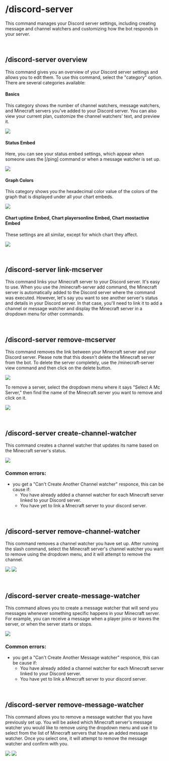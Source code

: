 # /discord-server

This command manages your Discord server settings, including creating message and channel watchers and customizing how the bot responds in your server.

<br>


## /discord-server overview

This command gives you an overview of your Discord server settings and allows you to edit them. To use this command, select the "category" option. There are several categories available:


#### Basics

This category shows the number of channel watchers, message watchers, and Minecraft servers you've added to your Discord server. You can also view your current plan, customize the channel watchers' text, and preview it.

![](https://cdn.discordapp.com/attachments/1086041829998329856/1090458273909575680/Screenshot_2023-03-29_at_03.11.48.png)


#### Status Embed

Here, you can see your status embed settings, which appear when someone uses the [/ping] command or when a message watcher is set up.

![](https://cdn.discordapp.com/attachments/1086041829998329856/1090459020894163004/Screenshot_2023-03-29_at_03.14.47.png)


#### Graph Colors

This category shows you the hexadecimal color value of the colors of the graph that is displayed under all your chart embeds.

![](https://cdn.discordapp.com/attachments/1086041829998329856/1090459439074652181/Screenshot_2023-03-29_at_03.16.26.png)


#### Chart uptime Embed, Chart playersonline Embed, Chart mostactive Embed

These settings are all similar, except for which chart they affect.

![](https://cdn.discordapp.com/attachments/1086041829998329856/1090459920815628308/Screenshot_2023-03-29_at_03.18.21.png)


<br>


## /discord-server link-mcserver

This command links your Minecraft server to your Discord server. It's easy to use. When you use the /minecraft-server add command, the Minecraft server is automatically added to the Discord server where the command was executed. However, let's say you want to see another server's status and details in your Discord server. In that case, you'll need to link it to add a channel or message watcher and display the Minecraft server in a dropdown menu for other commands.

<br>


## /discord-server remove-mcserver

This command removes the link between your Minecraft server and your Discord server. Please note that this doesn't delete the Minecraft server from the bot. To delete the server completely, use the /minecraft-server view command and then click on the delete button.

![](https://cdn.discordapp.com/attachments/1086041829998329856/1090465963813638224/Screenshot_2023-03-29_at_03.42.22.png)

To remove a server, select the dropdown menu where it says "Select A Mc Server," then find the name of the Minecraft server you want to remove and click on it.

![](https://cdn.discordapp.com/attachments/1086041829998329856/1090466558381392042/Screenshot_2023-03-29_at_03.44.44.png)

<br>


## /discord-server create-channel-watcher

This command creates a channel watcher that updates its name based on the Minecraft server's status.

![](https://cdn.discordapp.com/attachments/1086041829998329856/1090468265521852436/Screenshot_2023-03-29_at_03.51.29.png)


### Common errors:

- you get a "Can't Create Another Channel watcher" responce, this can be cause if:
  - You have already added a channel watcher for each Minecraft server linked to your Discord server.
  - You have yet to link a Mnecraft server to your discord server.

<br>


## /discord-server remove-channel-watcher

This command removes a channel watcher you have set up. After running the slash command, select the Minecraft server's channel watcher you want to remove using the dropdown menu, and it will attempt to remove the channel.


![](https://cdn.discordapp.com/attachments/1086041829998329856/1090601592685854780/Screenshot_2023-03-29_at_12.41.18.png)
![](https://cdn.discordapp.com/attachments/1086041829998329856/1090601655638163466/Screenshot_2023-03-29_at_12.41.33.png)

<br>


## /discord-server create-message-watcher

This command allows you to create a message watcher that will send you messages whenever something specific happens in your Minecraft server. For example, you can receive a message when a player joins or leaves the server, or when the server starts or stops.

![](https://cdn.discordapp.com/attachments/1086041829998329856/1090617384076836986/Screenshot_2023-03-29_at_13.44.01.png)

### Common errors:

- you get a "Can't Create Another Message watcher" responce, this can be cause if:
  - You have already added a channel watcher for each Minecraft server linked to your Discord server.
  - You have yet to link a Mnecraft server to your discord server.


<br>


## /discord-server remove-message-watcher

This command allows you to remove a message watcher that you have previously set up. You will be asked which Minecraft server's message watcher you would like to remove using the dropdown menu and use it to select from the list of Minecraft servers that have an added message watcher. Once you select one, it will attempt to remove the message watcher and confirm with you.


![](https://cdn.discordapp.com/attachments/1086041829998329856/1090601592685854780/Screenshot_2023-03-29_at_12.41.18.png)
![](https://cdn.discordapp.com/attachments/1086041829998329856/1090617871203311766/Screenshot_2023-03-29_at_13.45.56.png)
